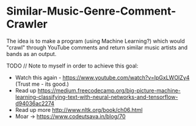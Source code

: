 # Similar-Music-Genre-Comment-Crawler
The idea is to make a program (using Machine Learning?) which would "crawl" through YouTube comments and return similar music artists and bands as an output.

TODO // Note to myself in order to achieve this goal:
  - Watch this again - https://www.youtube.com/watch?v=IpGxLWOIZy4 (Trust me - its good.)
  - Read up https://medium.freecodecamp.org/big-picture-machine-learning-classifying-text-with-neural-networks-and-tensorflow-d94036ac2274
  - Read up more http://www.nltk.org/book/ch06.html
  - Moar -> https://www.codeutsava.in/blog/70
